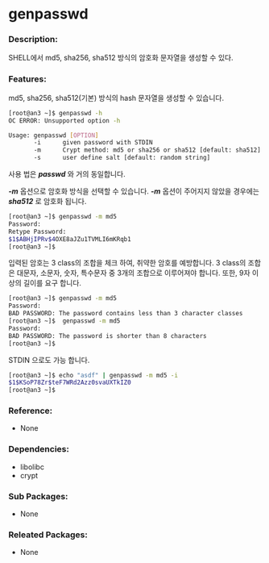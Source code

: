 # genpasswd

### Description:

SHELL에서 md5, sha256, sha512 방식의 암호화 문자열을 생성할 수 있다.

### Features:

md5, sha256, sha512(기본) 방식의 hash 문자열을 생성할 수 있습니다.

```bash
[root@an3 ~]$ genpasswd -h
OC ERROR: Unsupported option -h

Usage: genpasswd [OPTION]
       -i      given password with STDIN
       -m      Crypt method: md5 or sha256 or sha512 [default: sha512]
       -s      user define salt [default: random string]
```

사용 법은 ***passwd*** 와 거의 동일합니다.

***-m*** 옵션으로 암호화 방식을 선택할 수 있습니다. ***-m*** 옵션이 주어지지 않았을 경우에는 ***sha512*** 로 암호화 됩니다.

```bash
[root@an3 ~]$ genpasswd -m md5
Password:
Retype Password:
$1$ABHjIPRv$4OXE8aJZu1TVMLI6mKRqb1
[root@an3 ~]$
```

입력된 암호는 3 class의 조합을 체크 하여, 취약한 암호를 예방합니다. 3 class의 조합은 대문자, 소문자, 숫자, 특수문자 중 3개의 조합으로 이루어져야 합니다. 또한, 9자 이상의 길이를 요구 합니다.

```bash
[root@an3 ~]$ genpasswd -m md5
Password:
BAD PASSWORD: The password contains less than 3 character classes
[root@an3 ~]$  genpasswd -m md5
Password:
BAD PASSWORD: The password is shorter than 8 characters
[root@an3 ~]$
```

STDIN 으로도 가능 합니다.

```bash
[root@an3 ~]$ echo "asdf" | genpasswd -m md5 -i
$1$KSoP78Zr$teF7WRd2Azz0svaUXTkIZ0
[root@an3 ~]$
```



### Reference:
* None

### Dependencies:
* libolibc
* crypt

### Sub Packages:
* None

### Releated Packages:
* None